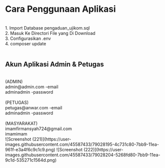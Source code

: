 <h1>Cara Penggunaan Aplikasi</h1><br>
1. Import Database pengaduan_ujikom.sql<br>
2. Masuk Ke Directori File yang Di Download<br>
3. Configurasikan .env<br>
4. composer update<br>
<br>
<h2>Akun Aplikasi Admin & Petugas</h2>
<br>
(ADMIN)<br>
admin@admin.com -email<br>
adminadmin	-password<br>
<br>
(PETUGAS)<br>
petugas@anwar.com -email<br>
adminadmin	-password<br>
<br>
(MASYARAKAT)<br>
imamfirmansyah724@gmail.com<br>
imamimam<br>
![Screenshot (221)](https://user-images.githubusercontent.com/45587433/79028195-4c731c80-7bb9-11ea-961f-e3a4f6c9c1c9.png)
![Screenshot (222)](https://user-images.githubusercontent.com/45587433/79028204-5268fd80-7bb9-11ea-9c1d-535271c1564d.png)
